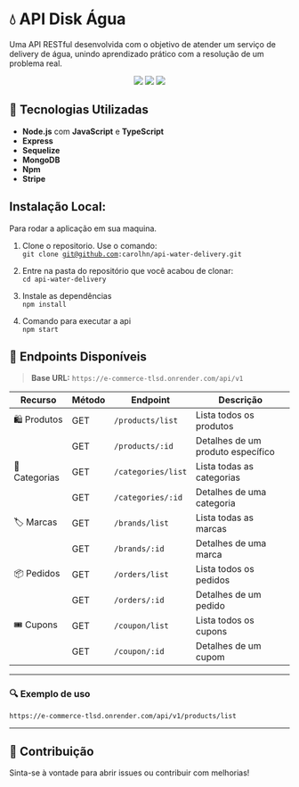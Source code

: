 # 💧 API Disk Água

Uma API RESTful desenvolvida com o objetivo de atender um serviço de delivery de água, unindo aprendizado prático com a resolução de um problema real.

<p align="center">
  <img src="https://img.shields.io/badge/status-online-brightgreen" />
  <img src="https://img.shields.io/badge/Node.js-22.x-blue" />
  <img src="https://img.shields.io/badge/license-MIT-green" />
</p>

## 🚀 Tecnologias Utilizadas

- **Node.js** com **JavaScript** e **TypeScript**
- **Express**
- **Sequelize**
- **MongoDB**
- **Npm**
- **Stripe**

## Instalação Local:

Para rodar a aplicação em sua maquina.

1. Clone o repositorio. Use o comando:</br>
   <code>git clone git@github.com:carolhn/api-water-delivery.git</code></br>

2. Entre na pasta do repositório que você acabou de clonar:</br>
   <code>cd api-water-delivery</code>

3. Instale as dependências</br>
   <code>npm install</code>

4. Comando para executar a api</br>
   <code>npm start</code>

## 📌 Endpoints Disponíveis

> **Base URL:** `https://e-commerce-tlsd.onrender.com/api/v1`

| Recurso       | Método | Endpoint           | Descrição                         |
| ------------- | ------ | ------------------ | --------------------------------- |
| 🛍️ Produtos   | GET    | `/products/list`   | Lista todos os produtos           |
|               | GET    | `/products/:id`    | Detalhes de um produto específico |
| 📂 Categorias | GET    | `/categories/list` | Lista todas as categorias         |
|               | GET    | `/categories/:id`  | Detalhes de uma categoria         |
| 🏷️ Marcas     | GET    | `/brands/list`     | Lista todas as marcas             |
|               | GET    | `/brands/:id`      | Detalhes de uma marca             |
| 📦 Pedidos    | GET    | `/orders/list`     | Lista todos os pedidos            |
|               | GET    | `/orders/:id`      | Detalhes de um pedido             |
| 🎟️ Cupons     | GET    | `/coupon/list`     | Lista todos os cupons             |
|               | GET    | `/coupon/:id`      | Detalhes de um cupom              |

---

### 🔍 Exemplo de uso

```
https://e-commerce-tlsd.onrender.com/api/v1/products/list
```

---

## 🤝 Contribuição

Sinta-se à vontade para abrir issues ou contribuir com melhorias!
